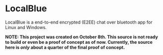 # LocalBlue
LocalBlue is a end-to-end encrypted (E2EE) chat over bluetooth app for Linux and Windows.

**NOTE: This project was created on October 8th. This source is not ready to build or even be a proof of concept as of now. Currently, the source here is _only_ about a quarter of the final proof of concept.**
